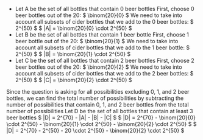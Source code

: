 <ul>
<li> Let A be the set of all bottles that contain 0 beer bottles 
First, choose 0 beer bottles out of the 20: $ \binom{20}{0} $ 
We need to take into account all subsets of cider bottles that we add to the 0 beer bottles: $ 2^{50} $ 
$ |A| = \binom{20}{0} \cdot 2^{50} $
	<li> Let B be the set of all bottles that contain 1 beer bottle 
	      First, choose 1 beer bottle out of the 20: $ \binom{20}{1} $ 
	      We need to take into account all subsets of cider bottles that we add to the 1 beer bottle: $ 2^{50} $ 
	      $ |B| = \binom{20}{1} \cdot 2^{50} $
	<li> Let C be the set of all bottles that contain 2 beer bottles 
	      First, choose 2 beer bottles out of the 20: $ \binom{20}{2} $ 
	      We need to take into account all subsets of cider bottles that we add to the 2 beer bottles: $ 2^{50} $ 
	      $ |C| = \binom{20}{2} \cdot 2^{50} $
</ul>
Since the question is asking for all possibilities excluding 0, 1, and 2 beer bottles, we can find the total number of possibilities by subtracting the number of possibilities that contain 0, 1, and 2 beer bottles from the total number of possibilities 
Let D be the set of all bottles that contain at least 3 beer bottles 
$ |D| = 2^{70} - |A| - |B| - |C| $ 
$ |D| = 2^{70} - \binom{20}{0} \cdot 2^{50} - \binom{20}{1} \cdot 2^{50} - \binom{20}{2} \cdot 2^{50} $ 
$ |D| = 2^{70} - 2^{50} - 20 \cdot 2^{50} - \binom{20}{2} \cdot 2^{50} $
